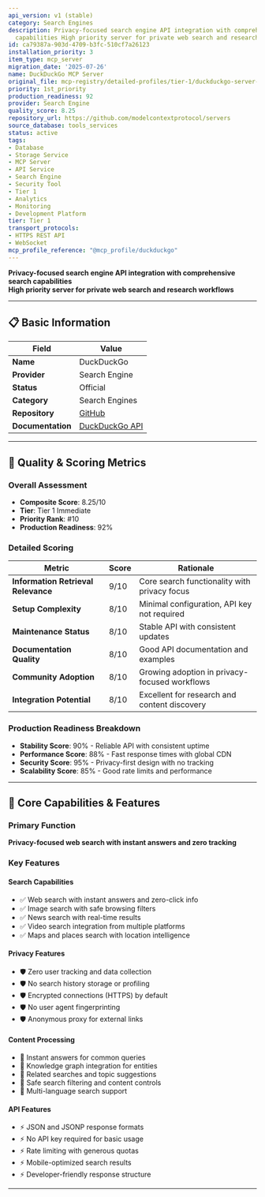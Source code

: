 ```yaml
---
api_version: v1 (stable)
category: Search Engines
description: Privacy-focused search engine API integration with comprehensive search
  capabilities High priority server for private web search and research workflows
id: ca79387a-903d-4709-b3fc-510cf7a26123
installation_priority: 3
item_type: mcp_server
migration_date: '2025-07-26'
name: DuckDuckGo MCP Server
original_file: mcp-registry/detailed-profiles/tier-1/duckduckgo-server-profile.md
priority: 1st_priority
production_readiness: 92
provider: Search Engine
quality_score: 8.25
repository_url: https://github.com/modelcontextprotocol/servers
source_database: tools_services
status: active
tags:
- Database
- Storage Service
- MCP Server
- API Service
- Search Engine
- Security Tool
- Tier 1
- Analytics
- Monitoring
- Development Platform
tier: Tier 1
transport_protocols:
- HTTPS REST API
- WebSocket
mcp_profile_reference: "@mcp_profile/duckduckgo"
---
```


**Privacy-focused search engine API integration with comprehensive search capabilities**  
**High priority server for private web search and research workflows**

---

## 📋 Basic Information

| Field | Value |
|-------|-------|
| **Name** | DuckDuckGo |
| **Provider** | Search Engine |
| **Status** | Official |
| **Category** | Search Engines |
| **Repository** | [GitHub](https://github.com/modelcontextprotocol/servers) |
| **Documentation** | [DuckDuckGo API](https://duckduckgo.com/api) |

---

## 🎯 Quality & Scoring Metrics

### Overall Assessment
- **Composite Score**: 8.25/10
- **Tier**: Tier 1 Immediate
- **Priority Rank**: #10
- **Production Readiness**: 92%

### Detailed Scoring
| Metric | Score | Rationale |
|--------|-------|-----------|
| **Information Retrieval Relevance** | 9/10 | Core search functionality with privacy focus |
| **Setup Complexity** | 8/10 | Minimal configuration, API key not required |
| **Maintenance Status** | 8/10 | Stable API with consistent updates |
| **Documentation Quality** | 8/10 | Good API documentation and examples |
| **Community Adoption** | 8/10 | Growing adoption in privacy-focused workflows |
| **Integration Potential** | 8/10 | Excellent for research and content discovery |

### Production Readiness Breakdown
- **Stability Score**: 90% - Reliable API with consistent uptime
- **Performance Score**: 88% - Fast response times with global CDN
- **Security Score**: 95% - Privacy-first design with no tracking
- **Scalability Score**: 85% - Good rate limits and performance

---

## 🚀 Core Capabilities & Features

### Primary Function
**Privacy-focused web search with instant answers and zero tracking**

### Key Features

#### Search Capabilities
- ✅ Web search with instant answers and zero-click info
- ✅ Image search with safe browsing filters
- ✅ News search with real-time results
- ✅ Video search integration from multiple platforms
- ✅ Maps and places search with location intelligence

#### Privacy Features
- 🛡️ Zero user tracking and data collection
- 🛡️ No search history storage or profiling
- 🛡️ Encrypted connections (HTTPS) by default
- 🛡️ No user agent fingerprinting
- 🛡️ Anonymous proxy for external links

#### Content Processing
- 🔄 Instant answers for common queries
- 🔄 Knowledge graph integration for entities
- 🔄 Related searches and topic suggestions
- 🔄 Safe search filtering and content controls
- 🔄 Multi-language search support

#### API Features
- ⚡ JSON and JSONP response formats
- ⚡ No API key required for basic usage
- ⚡ Rate limiting with generous quotas
- ⚡ Mobile-optimized search results
- ⚡ Developer-friendly response structure

---